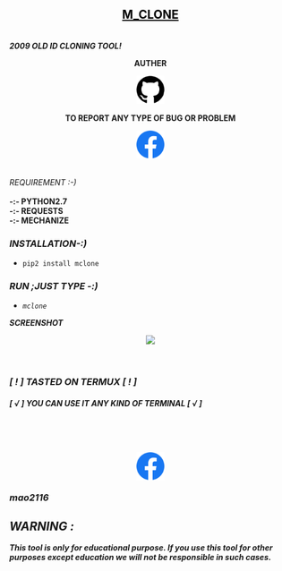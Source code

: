 
<h2 align="center">
<a style="color:black;" href="https://linktr.ee/mao2116/">M_CLONE</a>
  
  </h2>
</br>
<b align="center"><i>2009 OLD ID CLONING TOOL!</i></b>
</br>
<p align="center">
<b> AUTHER </b>
</p>
 <p align="center">
<a href="https://github.com/mao2116">
  <img width="50px" height="50px" src="https://raw.githubusercontent.com/fh-rabbi/Hack-Box/main/images/git.png">
</a>
</p>
  <p align="center">
  <b> TO REPORT ANY TYPE OF BUG OR PROBLEM </b>
<p/>
<p align="center">
<a href="https://www.facebook.com/mao2116/">
  <img width="50px" height="50px" src="https://raw.githubusercontent.com/fh-rabbi/Hack-Box/main/images/fb.png">
</a>
</p>  


<br/>
<i>REQUIREMENT :-)</i><br><br>
<b>-:- PYTHON2.7</b><br>
<b>-:- REQUESTS</b><br>
<b>-:- MECHANIZE</b>
<br/>
<h3><i>INSTALLATION-:)</i></h3>


* `pip2 install mclone`


<h3><i>RUN ;</i><b><i>JUST TYPE -:)</b><i> </h3>


* `mclone`


<i><b>SCREENSHOT</b></i>
<p align="center">
<a href="https://www.facebook.com/mao2116/">
  <img src="https://l.top4top.io/p_2187olh261.jpg">
</a>
</p>




</br>
<h3>[ ! ] TASTED ON TERMUX [ ! ]
<h4>[ √ ] YOU CAN USE IT ANY KIND OF TERMINAL [ √ ]<h4/>
<h3/>


<b>

</br>
</br>
<p align="center">
<a href="https://www.facebook.com/mao2116/">
  <img width="50px" height="50px" src="https://raw.githubusercontent.com/fh-rabbi/Hack-Box/main/images/fb.png">
<a/>
<p/>  

</b>
<b> mao2116 </b>

## WARNING : 
***This tool is only for educational purpose. If you use this tool for other purposes except education we will not be responsible in such cases.***

  
  
  
